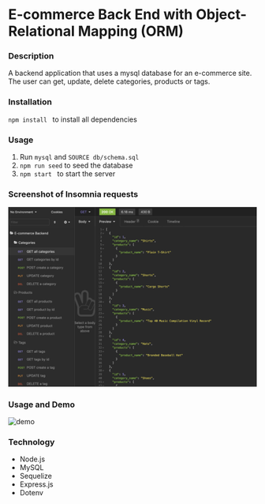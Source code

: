 # E-commerce Back End with Object-Relational Mapping (ORM)


### Description 
A backend application that uses a mysql database for an e-commerce site. The user can get, update, delete categories, products or tags. 

### Installation
`npm install ` to install all dependencies


### Usage
1. Run `mysql` and `SOURCE db/schema.sql`
2. `npm run seed` to seed the database 
3. `npm start ` to start the server 

### Screenshot of Insomnia requests
![screenshot](./assets/ecommerce-ss.png)

### Usage and Demo
![demo](./assets/)

### Technology
* Node.js
* MySQL
* Sequelize
* Express.js
* Dotenv
